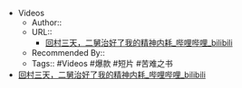 - Videos
    - Author:: 
    - URL::
        - [回村三天，二舅治好了我的精神内耗_哔哩哔哩_bilibili](https://www.bilibili.com/video/BV1MN4y177PB?mid=385143576&p=1&share_from=ugc&share_medium=iphone&share_plat=ios&share_session_id=85B1A6F6-99F8-4168-8C8E-536FD925C789&share_source=WEIXIN_MONMENT&share_tag=s_i&timestamp=1658772886&unique_k=rThkf7h&share_times=2)
    - Recommended By:: 
    - Tags:: #Videos #爆款 #短片 #苦难之书
- [回村三天，二舅治好了我的精神内耗_哔哩哔哩_bilibili](https://www.bilibili.com/video/BV1MN4y177PB?mid=385143576&p=1&share_from=ugc&share_medium=iphone&share_plat=ios&share_session_id=85B1A6F6-99F8-4168-8C8E-536FD925C789&share_source=WEIXIN_MONMENT&share_tag=s_i&timestamp=1658772886&unique_k=rThkf7h&share_times=2)
